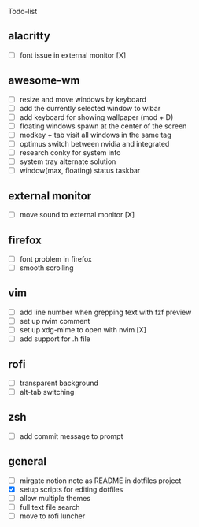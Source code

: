 Todo-list

## alacritty
- [ ] font issue in external monitor [X]

## awesome-wm
- [ ] resize and move windows by keyboard
- [ ] add the currently selected window to wibar
- [ ] add keyboard for showing wallpaper (mod + D)
- [ ] floating windows spawn at the center of the screen
- [ ] modkey + tab visit all windows in the same tag
- [ ] optimus switch between nvidia and integrated
- [ ] research conky for system info
- [ ] system tray alternate solution
- [ ] window(max, floating) status taskbar

## external monitor
- [ ] move sound to external monitor [X]

## firefox 
- [ ] font problem in firefox
- [ ] smooth scrolling

## vim
- [ ] add line number when grepping text with fzf preview
- [ ] set up nvim comment
- [ ] set up xdg-mime to open with nvim [X]
- [ ] add support for .h file

## rofi
- [ ] transparent background
- [ ] alt-tab switching 

## zsh
- [ ] add commit message to prompt

## general 
- [ ] mirgate notion note as README in dotfiles project
- [X] setup scripts for editing dotfiles
- [ ] allow multiple themes
- [ ] full text file search
- [ ] move to rofi luncher
